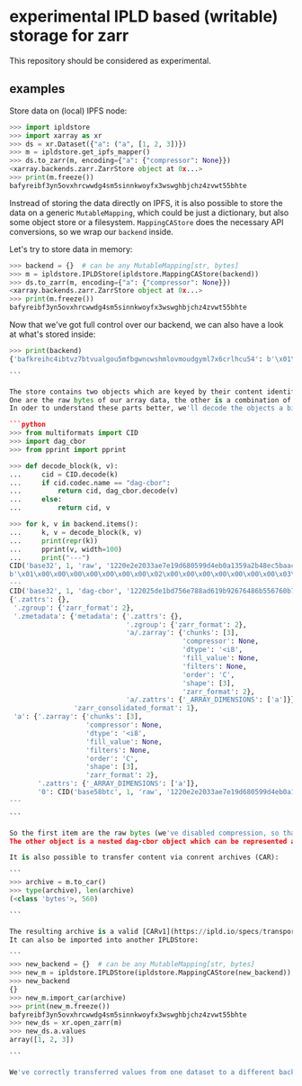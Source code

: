# experimental IPLD based (writable) storage for zarr

This repository should be considered as experimental.

## examples

Store data on (local) IPFS node:
```python
>>> import ipldstore
>>> import xarray as xr
>>> ds = xr.Dataset({"a": ("a", [1, 2, 3])})
>>> m = ipldstore.get_ipfs_mapper()
>>> ds.to_zarr(m, encoding={"a": {"compressor": None}})
<xarray.backends.zarr.ZarrStore object at 0x...>
>>> print(m.freeze())
bafyreibf3yn5ovxhrcwwdg4sm5sinnkwoyfx3wswghbjchz4zvwt55bhte

```

Instread of storing the data directly on IPFS, it is also possible to store the data
on a generic `MutableMapping`, which could be just a dictionary, but also some object store
or a filesystem. `MappingCAStore` does the necessary API conversions, so we wrap our
`backend` inside.

Let's try to store data in memory:

```python
>>> backend = {}  # can be any MutableMapping[str, bytes]
>>> m = ipldstore.IPLDStore(ipldstore.MappingCAStore(backend))
>>> ds.to_zarr(m, encoding={"a": {"compressor": None}})
<xarray.backends.zarr.ZarrStore object at 0x...>
>>> print(m.freeze())
bafyreibf3yn5ovxhrcwwdg4sm5sinnkwoyfx3wswghbjchz4zvwt55bhte

```

Now that we've got full control over our backend, we can also have a look at what's stored inside:

````python
>>> print(backend)
{'bafkreihc4ibtvz7btvualgou5mfbgwncwshmlovmoudgyml7x6crlhcu54': b'\x01\x00\x00\x00\x00\x00\x00\x00\x02\x00\x00\x00\x00\x00\x00\x00\x03\x00\x00\x00\x00\x00\x00\x00', 'bafyreibf3yn5ovxhrcwwdg4sm5sinnkwoyfx3wswghbjchz4zvwt55bhte': b'\xa4aa\xa3a0\xd8*X%\x00\x01U\x12 \xe2\xe2\x03:\xe7\xe1\x9dh\x05\x99\xd4\xeb\n\x13Y\xa2\xb4\x8e\xc5\xba\xacu\x06l1\x7f\xbf\x85\x15\x9cT\xefg.zarray\xa8edtypec<i8eorderaCeshape\x81\x03fchunks\x81\x03gfilters\xf6jcompressor\xf6jfill_value\xf6kzarr_format\x02g.zattrs\xa1q_ARRAY_DIMENSIONS\x81aag.zattrs\xa0g.zgroup\xa1kzarr_format\x02j.zmetadata\xa2hmetadata\xa4g.zattrs\xa0g.zgroup\xa1kzarr_format\x02ia/.zarray\xa8edtypec<i8eorderaCeshape\x81\x03fchunks\x81\x03gfilters\xf6jcompressor\xf6jfill_value\xf6kzarr_format\x02ia/.zattrs\xa1q_ARRAY_DIMENSIONS\x81aax\x18zarr_consolidated_format\x01'}

```

The store contains two objects which are keyed by their content identifier (CID).
One are the raw bytes of our array data, the other is a combination of zarr metadata fields in DAG-CBOR encoding.
In oder to understand these parts better, we'll decode the objects a bit further:

```python
>>> from multiformats import CID
>>> import dag_cbor
>>> from pprint import pprint

>>> def decode_block(k, v):
...     cid = CID.decode(k)
...     if cid.codec.name == "dag-cbor":
...         return cid, dag_cbor.decode(v)
...     else:
...         return cid, v

>>> for k, v in backend.items():
...     k, v = decode_block(k, v)
...     print(repr(k))
...     pprint(v, width=100)
...     print("---")
CID('base32', 1, 'raw', '1220e2e2033ae7e19d680599d4eb0a1359a2b48ec5baac75066c317fbf85159c54ef')
b'\x01\x00\x00\x00\x00\x00\x00\x00\x02\x00\x00\x00\x00\x00\x00\x00\x03\x00\x00\x00\x00\x00\x00\x00'
---
CID('base32', 1, 'dag-cbor', '122025de1bd756e788ad619b92676486b556760b7dda5631c2911f3ccd6d3ef42799')
{'.zattrs': {},
 '.zgroup': {'zarr_format': 2},
 '.zmetadata': {'metadata': {'.zattrs': {},
                             '.zgroup': {'zarr_format': 2},
                             'a/.zarray': {'chunks': [3],
                                           'compressor': None,
                                           'dtype': '<i8',
                                           'fill_value': None,
                                           'filters': None,
                                           'order': 'C',
                                           'shape': [3],
                                           'zarr_format': 2},
                             'a/.zattrs': {'_ARRAY_DIMENSIONS': ['a']}},
                'zarr_consolidated_format': 1},
 'a': {'.zarray': {'chunks': [3],
                   'compressor': None,
                   'dtype': '<i8',
                   'fill_value': None,
                   'filters': None,
                   'order': 'C',
                   'shape': [3],
                   'zarr_format': 2},
       '.zattrs': {'_ARRAY_DIMENSIONS': ['a']},
       '0': CID('base58btc', 1, 'raw', '1220e2e2033ae7e19d680599d4eb0a1359a2b48ec5baac75066c317fbf85159c54ef')}}
---

```

So the first item are the raw bytes (we've disabled compression, so that we can observe the bytes `\x01`, `\x02` and `\x03` corresponding to the array data `[1, 2, 3]`.
The other object is a nested dag-cbor object which can be represented as a nested dictionary. It contains all the zarr metadata files inlined as well as a link to the CID of the array data. (The `base` of the CID differs, but as the `base` is purely representational and does not identify the content, it matches the CID from above).

It is also possible to transfer content via conrent archives (CAR):

```
>>> archive = m.to_car()
>>> type(archive), len(archive)
(<class 'bytes'>, 560)

```

The resulting archive is a valid [CARv1](https://ipld.io/specs/transport/car/carv1/) and can be imported to other IPLD speaking services (including IPFS).
It can also be imported into another IPLDStore:

```
>>> new_backend = {}  # can be any MutableMapping[str, bytes]
>>> new_m = ipldstore.IPLDStore(ipldstore.MappingCAStore(new_backend))
>>> new_backend
{}
>>> new_m.import_car(archive)
>>> print(new_m.freeze())
bafyreibf3yn5ovxhrcwwdg4sm5sinnkwoyfx3wswghbjchz4zvwt55bhte
>>> new_ds = xr.open_zarr(m)
>>> new_ds.a.values
array([1, 2, 3])

```

We've correctly transferred values from one dataset to a different backend store.
